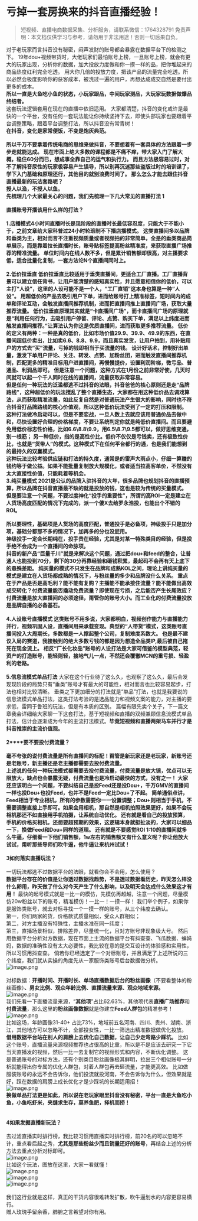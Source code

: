# 亏掉一套房换来的抖音直播经验！


>
> 短视频、直播电商数据采集、分析服务，请联系微信：1764328791
> 免责声明：本文档仅供学习与参考，请勿用于非法用途！否则一切后果自负。
> 

对于老玩家而言抖音没有秘密，闷声发财的账号都会暴露在数据平台下的检测之下。 19年dou+视频带货时，大佬玩家们最怕账号上榜，一旦账号上榜，就会有更大的玩家出现，分析你的数据，加大投放力度做和你一摸一样的品，把你堆起来的商品热度红利完全吃透。 用大你几倍的投放力度，把该产品的流量完全吃透。所以必然会极度影响你的获客成本，被洗过一遍的用户，再想达成成交自然是要付出更多的成本。 <br >**所以一直是大鱼吃小鱼的状态，小玩家跟品，中间玩家测品，大玩家玩数据做爆品终结者。**<br >这套玩法逻辑套用在现在的直播中依旧适用。 大家都清楚，抖音的变化或许是最快的一个平台，没有任何一套玩法能让你持续坚持下去，即使头部玩家也要跟着平台调整策略，跟着平台调整打法，所以抖音没有常青树！<br >**在抖音，变化是家常便饭，不变是炮灰典范。**<br >**<br >所以千万不要拿着传统电商的思维来做抖音，不要想着有一套具体的方法跟着一步步走就能达成。 现在市面上绝大多数的课程都是不痛不痒，带大家入门了解大概，稳住60分而已，想成事全靠自己的运气和执行力。 而且方法极容易过时，对不了解抖音尿性的玩家极容易产生误导，所以别再沉迷那些盗版过时的培训课了，学下入门基础和原理还行，其他目的就别浪费时间了。 那么怎么才能去跟住抖音直播最新的玩法套路呢？<br >**授人以渔，不授人以鱼。**<br >先梳理几个大家最关心的问题，我们先梳理一下几大常见的直播打法 **1**<br >**<br >**直播账号开播该用什么样的打法？**<br >
<br >**1.店播模式******4小时间直播时长是现阶段的直播时长最低容忍度，**只能大于不能小于，之前文章给大家科普过24小时轮班制不下播店播模式。 这类直播间多以品牌和垂类为主，相对而言不注重视频质量或者视频拍的非常简单，全是的垂类商品简单展示，而是靠着拉长直播时长，账号贴标签提高粉丝精准度，来获取直播广场推荐的精准流量。 单位时间内在线人数不多，但是累计销售额却很高，对主播要求低，适合批量化复制，一套方法论N个直播间同时上。 <br >**<br >**2.低价拉垂直** 低价拉垂直比较适用于垂类直播间，更适合工厂直播。工厂直播背景可以建立信任背书，让用户能清楚的感知真实性，并且愿意相信你的低价，可以主打“人设”，这里的人设可能不是一个人，“工厂直销”这本身也算是一种“人设”。 用超低价的产品去吸引用户下单，进而给账号打上精准标签，短时间内的成单和评论互动，会触发直播间推荐机制，进而把直播间推上直播间广场，获取大量推荐流量。 低价拉垂直原理其实就是“卡直播间广场”，而卡直播间广场的原理就是“**利用任何行为，去吸引用户停留、评论、点赞、购买下单，满足以上纬度进而触发直播间推荐。**”让算法认为你这是优质直播间，进而获取更多推荐流量。 低价的定义有两种：一种是真的低价，比如市场价值29.9、39.9、49.9的东西，在直播间超低价卖出，比如卖6.6、8.8、9.9，而且真实发货，让用户拍到，用补贴用户的方式去“买”流量，亏掉的钱即相当于买流量的钱。 设计好话术，控制好出单量，激发下单用户评论、关注、转发、点赞、加粉丝团，进而触发直播间推荐机制，匹配更多的精准目标用户进直播间，再慢慢提价，设置利润阶梯，微亏品、普通品、利润品即可。 但是注意一个问题，这种方式在1月份之前非常好使，几天时间就可以起一个千人同时在线的直播间，流量获取非常容易。<br >但是任何一种玩法的泛滥都逃不过抖音的法眼，抖音爸爸的核心原则还是走“品牌路线”，这种超低价的玩法搅乱了整个直播生态，大家都在用这种低价品去调戏算法，从而获取精准流量，如此反复自然是对普通玩法产生很大的影响，同时也不符合抖音打品牌路线的核心价值观，所以这种低价玩法受到了一定的打压和限制。 这种打法做冷启动可以，但是不要恋战，一旦人数上去就应该用普通价品去做中和，尽快设置好合理的价格梯度，不要让系统判定你就是纯低价直播间。而且要避免用低价标志性价格，比如6.6\8.8\9.9，用6.5\8.7\9.5都可以，做好思维变通，别一根筋； 另一种低价，指的是高性价比。低价不仅仅是亏钱卖，还有极致性价比，也就是“货带人”的模式。这种模式下在任何平台都行的通，也是我们能想到的最持久的双赢模式。<br >这种玩法比较考验供应链和打法的持久度，通常是的雷声大雨点小，仔细一算赚的钱约等于做公益。如果不能批量复制放大规模化，或者适当拉高客单价，不然没有太大直接性价值，只能耗着等机会。<br >**3.纯买量模式** 2021是公认的品牌入驻抖音的大年，很多品牌也规划抖音的直播预算，所以品牌在抖音直播最不缺的就是投放的钱，这也是较为传统的买量模式。 但是要注意一个问题，**不要过度神化“投手的重要性”**，所谓的高ROI一定是建立在人货场高度匹配的情况下完成的，派一个傻X去给罗永浩投，也能出个不错的ROI。<br >
<br >**所以要理性，基础项是人货场的高度匹配，普通投手是必备项，神级投手只是加分项，基础分都那不多的情况下，加再多的分也没屁用。**<br >神级投手一定会长期纯在，投手贵在经验，尤其是对某一特殊类目的经验，但是投手绝不会成为一个直播间的命脉项。<br >抖音的新产品“巨量千川”就是来解决这个问题，通过把dou+和feed的整合，让普通人也能投到70分，剩下的30分再靠经验和砸钱积累，最起码不会再有天上底下的悬殊差距。 纯买量的模式不只发生在品牌和成熟KOL之间，理论上讲纯买量的模式是建立在人货场都成熟的情况下，与粉丝量的多少和品牌没什么关系。 重点在于产品是否是高毛利？能不能有复购？主播能不能承接住流量？能不能做出高效成交转化？付费流量能否撬动免费流量？即使现在亏损，之后能否产生长尾效应？ **付费流量是放大直播间的必须途径，甭管你的账号大小。而工业化的付费流量投放是品牌自播的必备基石。**<br >**<br >**4.人设账号直播模式** 这类账号不用多说，大家都明白，视频创作能力与直播能力并行，视频巩固人设，直播间用来承载变现。典型的“人带货”模式，这类账号直播间投入大周期长，多数都是一人撑起整个公司，复制难度系数大。 也是最不建议入局的赛道，我接触到的绝大多数亏钱的都是因为想造全品类IP,最后被自己拖死在现金流上。 相反“厂长化妆品”账号的人设打法是大家可借鉴的模型典范，轻资产的打造账号，能轻则轻，接地气儿一点，不然还会覆辙MCN的重亏损、轻盈利的老路。 <br >**<br >**5.信息流模式单品打法** 大家在这个行业待了这么久，也观察了这么久，最后会发现现阶段的局势只有“垂类”账号才有最大的可能性，相对而言也比较容易起步，打法也相对比较清晰。 垂类之下更加细分的打法就是“单品”打法，也就是我要说的信息流模式单品打法，这类打法考验的是选品能力和视频文案的能力，对主播的要求低，雷同于鲁班的玩法，但是有本质的区别。 篇幅有限先卖个关子，下一篇文章我会详细给大家聊一下这套打法，基于短视频和直播的双频兼顾信息流模式单品打法，估计会逐渐成为今年的主流打法模式。**毕竟短视频和直播两架马车并行才是抖音推崇的主流价值观。**<br >**<br >**2****要不要投付费流量？**<br >
<br >毫不夸张的说付费流量是所有直播间的标配！甭管是新玩家还是老玩家，新账号还是老账号，新主播还是老主播都需要去投付费流量。<br >上述说的任何一种玩法模式都需要去投付费流量，付费流量是放大镜，优点可以无限放大，缺点也会暴露无疑，付费流量也是冷启动最快的方式，没有之一！ 大家还应该明白一个问题，不要纠结自己是投Feed还是投Dou+，千万GMV的直播间一样也投Dou+也投Feed，也并不是Feed一定比Dou+了不起。 简单通俗点讲，Feed相当于专业相机，所有的参数需要你一一设置调整；Dou+则相当于手机，不需要调整直接上手即可。如果会用相机，那自然是相机拍照效果更好，如果不会玩相机那还不如直接用手机拍摄，让系统自动优化。 还有就是看自己的投放预算，手机的价格买相机，还想要超预期的效果，这逻辑本身就挺扯淡的，大家可以细品一下，换做Feed和Dou+同样的道理。 还有就是不要感觉ROI 1:10的直播间就多么牛逼，仔细看一下他们销售额，1w左右的销售额又有什么意义呢？你让他放大试试，甭听那些导师们吹牛逼，**他牛逼让来杭州试试！**<br >**<br >**3如何落实直播玩法？**<br >
<br >一切玩法都逃不过数据平台的法眼，就看你会不会用，怎么使用？<br >**数据平台存在的价值是让你透过数据找趋势，不是透过数据看历史，昨天怎么样没什么卵用，昨天做了什么对今天产生了什么影响，以及明天会达成什么效果这才有用！** 最快的起号模式就是一比一的模仿，先模仿再超越，注意一个问题，尽量模仿20w粉丝以下的账号，精准模仿！一比一！一摸一样！ 我们举个例子，如果你是服饰类账号，就去对标寻找一个一摸一样的账号，从三个纬度去确认。<br >第一，你们两家的货，价格款式质量相似，受众人群相似；<br >第二，对方主播没有特殊性，主播水准在同一纬度；<br >第三，直播场景相似，排除差异，尽量统一化，且对方账号非现象级大号。 然后用数据平台分析对方数据，现在市面上主流的数据平台有抖查查、飞瓜数据、蝉妈妈，数据的准确性没有太大必要性，我比较在意的是交互设计的体验感和实用性，所以习惯用抖查查。 倘若你已经选定了一个对标账号，并且满足了上述所说的三个纬度，我们就从实操的角度先从一家服饰类账号后台数据做分析。<br >![image.png](https://cdn.nlark.com/yuque/0/2021/png/97322/1613353097856-1b46aa86-e49e-4438-9e56-7693d7fad882.png#align=left&display=inline&height=340&margin=%5Bobject%20Object%5D&name=image.png&originHeight=679&originWidth=1080&size=180604&status=done&style=none&width=540)<br >
<br >对标数据：**开播时间、开播时长、单场直播数据后台的粉丝画像**（不要看整体的粉丝画像）**、男女比例、观众年龄比例、直播流量来源、观众地域来源。**<br >![image.png](https://cdn.nlark.com/yuque/0/2021/png/97322/1613353106747-ae690b92-6be8-4a69-a547-d49a22f1f86c.png#align=left&display=inline&height=277&margin=%5Bobject%20Object%5D&name=image.png&originHeight=553&originWidth=1080&size=194692&status=done&style=none&width=540)<br >我们先看一下直播流量来源，“**其他项**”占比62.63%，其他项代表**直播广场推荐**和**付费流量**，那么这里的**粉丝画像数据**就是你建立**Feed人群包**的精准参考！<br >![image.png](https://cdn.nlark.com/yuque/0/2021/png/97322/1613353113761-0b27c064-0234-4485-853e-536f1502ba9d.png#align=left&display=inline&height=309&margin=%5Bobject%20Object%5D&name=image.png&originHeight=618&originWidth=1040&size=81389&status=done&style=none&width=520)<br >比如这场，年龄画像31-40+ 占比73%，地域前五名河南、四川、贵州、湖南、浙江，其他地方可以忽略不计，全部投女性，一比一筛选出精准数据做优化投放。<br >**借用数据平台站在别人的肩膀上去优化自己数据，让自己少走弯路少踩坑。** 比如这个账号，直播流量来源视频推荐也占很高的比重，所以是不是应该去研究一下它当天直播发的视频，然后一比一去复制它的视频形式和内容，不断优化调整。 这是普通账号的对标方法，还有个别类目粉丝画像极其鲜明，拉出三个相似账号一分析就能得出你专属的优化人群包，对着人群包再去砸流量，才能更高效。 比如做服装账号的永远不会告诉你，他们投流就投河南，不会告诉你为什么，但效果就是好，踩在数据的肩膀上成长优化才是少踩坑的长期适用招！<br >![image.png](https://cdn.nlark.com/yuque/0/2021/png/97322/1613353122631-0bddc8b2-cf38-4a14-9377-8f933938c209.png#align=left&display=inline&height=288&margin=%5Bobject%20Object%5D&name=image.png&originHeight=575&originWidth=1080&size=155638&status=done&style=none&width=540)<br >**换做单品打法更是如此，所以说在老玩家眼里抖音没有秘密，平台一直是大鱼吃小鱼，小鱼吃虾米，夹缝求生存，莫养鱼肥，择机而捞！<br >**<br >**<br >**4如果发掘直播新玩法？**<br >**<br >去过滤直播实时排行榜，我比较习惯用直播实时排行榜，前20名的可以忽略不计，重点看后起之秀，**尤其是那些粉丝少而且销量还好的账号**，再结合上述的分析方法去重点分析对标即可。<br >![image.png](https://cdn.nlark.com/yuque/0/2021/png/97322/1613353135509-b06319c7-38ac-408f-bbec-8e9a4501274d.png#align=left&display=inline&height=300&margin=%5Bobject%20Object%5D&name=image.png&originHeight=599&originWidth=1080&size=293047&status=done&style=none&width=540)<br >比如这个玩法，图放在这里，大家一看就懂！<br >![image.png](https://cdn.nlark.com/yuque/0/2021/png/97322/1613353143537-de9d62bb-a170-4812-b740-1668a0eaea56.png#align=left&display=inline&height=88&margin=%5Bobject%20Object%5D&name=image.png&originHeight=175&originWidth=1080&size=43422&status=done&style=none&width=540)<br >![image.png](https://cdn.nlark.com/yuque/0/2021/png/97322/1613353155581-6f35decf-7282-4569-8a52-dba095f43473.png#align=left&display=inline&height=195&margin=%5Bobject%20Object%5D&name=image.png&originHeight=389&originWidth=1080&size=146057&status=done&style=none&width=540)<br >![image.png](https://cdn.nlark.com/yuque/0/2021/png/97322/1613353162752-caf24261-b1bb-4af5-a3e2-7251f6942e04.png#align=left&display=inline&height=326&margin=%5Bobject%20Object%5D&name=image.png&originHeight=651&originWidth=1080&size=366126&status=done&style=none&width=540)<br >
<br >我们这行业就是这样，真正的干货内容很难转发扩散，吹牛逼划水的内容更容易横行。<br >赠人玫瑰手留余香，肺腑之言希望对你有用。
